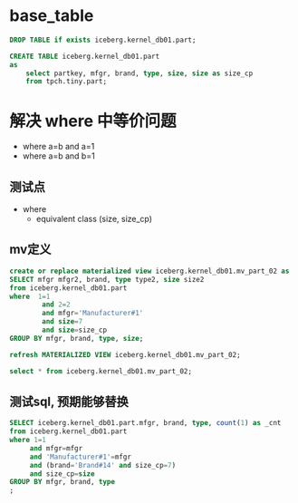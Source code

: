 # base_table
```sql
DROP TABLE if exists iceberg.kernel_db01.part;

CREATE TABLE iceberg.kernel_db01.part
as 
    select partkey, mfgr, brand, type, size, size as size_cp
    from tpch.tiny.part;
```


# 解决 where 中等价问题
- where a=b and a=1
- where a=b and b=1

## 测试点
- where
    - equivalent class (size, size_cp)

## mv定义
```sql
create or replace materialized view iceberg.kernel_db01.mv_part_02 as
SELECT mfgr mfgr2, brand, type type2, size size2
from iceberg.kernel_db01.part
where  1=1 
        and 2=2 
        and mfgr='Manufacturer#1' 
        and size=7 
        and size=size_cp
GROUP BY mfgr, brand, type, size;

refresh MATERIALIZED VIEW iceberg.kernel_db01.mv_part_02;

select * from iceberg.kernel_db01.mv_part_02;
```

## 测试sql, 预期能够替换
```sql
SELECT iceberg.kernel_db01.part.mfgr, brand, type, count(1) as _cnt
from iceberg.kernel_db01.part
where 1=1
     and mfgr=mfgr
     and 'Manufacturer#1'=mfgr
     and (brand='Brand#14' and size_cp=7)
     and size_cp=size
GROUP BY mfgr, brand, type
;


```


